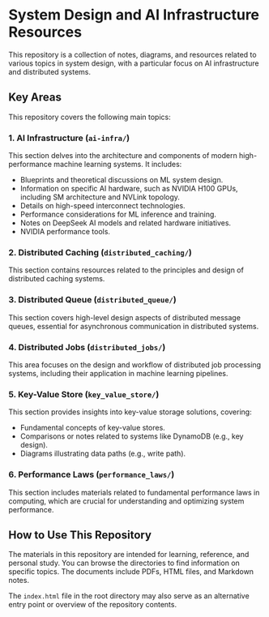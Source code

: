 # System Design and AI Infrastructure Resources

This repository is a collection of notes, diagrams, and resources related to various topics in system design, with a particular focus on AI infrastructure and distributed systems.

## Key Areas

This repository covers the following main topics:

### 1. AI Infrastructure (`ai-infra/`)
This section delves into the architecture and components of modern high-performance machine learning systems. It includes:
- Blueprints and theoretical discussions on ML system design.
- Information on specific AI hardware, such as NVIDIA H100 GPUs, including SM architecture and NVLink topology.
- Details on high-speed interconnect technologies.
- Performance considerations for ML inference and training.
- Notes on DeepSeek AI models and related hardware initiatives.
- NVIDIA performance tools.

### 2. Distributed Caching (`distributed_caching/`)
This section contains resources related to the principles and design of distributed caching systems.

### 3. Distributed Queue (`distributed_queue/`)
This section covers high-level design aspects of distributed message queues, essential for asynchronous communication in distributed systems.

### 4. Distributed Jobs (`distributed_jobs/`)
This area focuses on the design and workflow of distributed job processing systems, including their application in machine learning pipelines.

### 5. Key-Value Store (`key_value_store/`)
This section provides insights into key-value storage solutions, covering:
- Fundamental concepts of key-value stores.
- Comparisons or notes related to systems like DynamoDB (e.g., key design).
- Diagrams illustrating data paths (e.g., write path).

### 6. Performance Laws (`performance_laws/`)
This section includes materials related to fundamental performance laws in computing, which are crucial for understanding and optimizing system performance.

## How to Use This Repository

The materials in this repository are intended for learning, reference, and personal study. You can browse the directories to find information on specific topics. The documents include PDFs, HTML files, and Markdown notes.

The `index.html` file in the root directory may also serve as an alternative entry point or overview of the repository contents.
